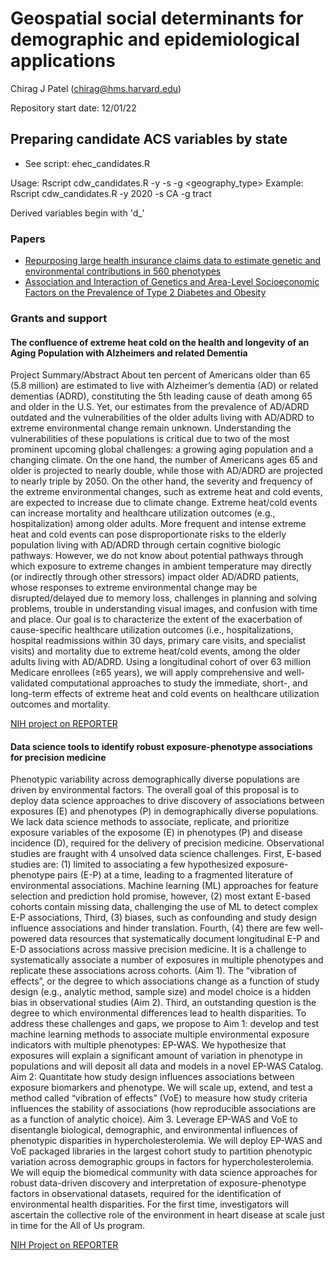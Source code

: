 # Geospatial social determinants for demographic and epidemiological applications

Chirag J Patel (chirag@hms.harvard.edu)

Repository start date: 12/01/22


## Preparing candidate ACS variables by state

- See script: ehec_candidates.R

Usage:
Rscript cdw_candidates.R -y <year> -s <state> -g <geography_type>
Example:
Rscript cdw_candidates.R -y 2020 -s CA -g tract

Derived variables begin with 'd_'


### Papers

- [Repurposing large health insurance claims data to estimate genetic and environmental contributions in 560 phenotypes](https://www.nature.com/articles/s41588-018-0313-7)
- [Association and Interaction of Genetics and Area-Level Socioeconomic Factors on the Prevalence of Type 2 Diabetes and Obesity](https://diabetesjournals.org/care/article/46/5/944/148426/Association-and-Interaction-of-Genetics-and-Area)



### Grants and support

#### The confluence of extreme heat cold on the health and longevity of an Aging Population with Alzheimers and related Dementia

Project Summary/Abstract About ten percent of Americans older than 65 (5.8 million) are estimated to live with Alzheimer’s dementia (AD) or related dementias (ADRD), constituting the 5th leading cause of death among 65 and older in the U.S. Yet, our estimates from the prevalence of AD/ADRD outdated and the vulnerabilities of the older adults living with AD/ADRD to extreme environmental change remain unknown. Understanding the vulnerabilities of these populations is critical due to two of the most prominent upcoming global challenges: a growing aging population and a changing climate. On the one hand, the number of Americans ages 65 and older is projected to nearly double, while those with AD/ADRD are projected to nearly triple by 2050. On the other hand, the severity and frequency of the extreme environmental changes, such as extreme heat and cold events, are expected to increase due to climate change. Extreme heat/cold events can increase mortality and healthcare utilization outcomes (e.g., hospitalization) among older adults. More frequent and intense extreme heat and cold events can pose disproportionate risks to the elderly population living with AD/ADRD through certain cognitive biologic pathways. However, we do not know about potential pathways through which exposure to extreme changes in ambient temperature may directly (or indirectly through other stressors) impact older AD/ADRD patients, whose responses to extreme environmental change may be disrupted/delayed due to memory loss, challenges in planning and solving problems, trouble in understanding visual images, and confusion with time and place. Our goal is to characterize the extent of the exacerbation of cause-specific healthcare utilization outcomes (i.e., hospitalizations, hospital readmissions within 30 days, primary care visits, and specialist visits) and mortality due to extreme heat/cold events, among the older adults living with AD/ADRD. Using a longitudinal cohort of over 63 million Medicare enrollees (≥65 years), we will apply comprehensive and well-validated computational approaches to study the immediate, short-, and long-term effects of extreme heat and cold events on healthcare utilization outcomes and mortality. 

[NIH project on REPORTER](https://reporter.nih.gov/search/zDlE7cswwk2lQCp1bgIQLw/project-details/10448053)


#### Data science tools to identify robust exposure-phenotype associations for precision medicine

Phenotypic variability across demographically diverse populations are driven by environmental factors. The overall goal of this proposal is to deploy data science approaches to drive discovery of associations between exposures (E) and phenotypes (P) in demographically diverse populations. We lack data science methods to associate, replicate, and prioritize exposure variables of the exposome (E) in phenotypes (P) and disease incidence (D), required for the delivery of precision medicine. Observational studies are fraught with 4 unsolved data science challenges. First, E-based studies are: (1) limited to associating a few hypothesized exposure- phenotype pairs (E-P) at a time, leading to a fragmented literature of environmental associations. Machine learning (ML) approaches for feature selection and prediction hold promise, however, (2) most extant E-based cohorts contain missing data, challenging the use of ML to detect complex E-P associations, Third, (3) biases, such as confounding and study design influence associations and hinder translation. Fourth, (4) there are few well-powered data resources that systematically document longitudinal E-P and E-D associations across massive precision medicine. It is a challenge to systematically associate a number of exposures in multiple phenotypes and replicate these associations across cohorts. (Aim 1). The “vibration of effects”, or the degree to which associations change as a function of study design (e.g., analytic method, sample size) and model choice is a hidden bias in observational studies (Aim 2). Third, an outstanding question is the degree to which environmental differences lead to health disparities. To address these challenges and gaps, we propose to Aim 1: develop and test machine learning methods to associate multiple environmental exposure indicators with multiple phenotypes: EP-WAS. We hypothesize that exposures will explain a significant amount of variation in phenotype in populations and will deposit all data and models in a novel EP-WAS Catalog. Aim 2: Quantitate how study design influences associations between exposure biomarkers and phenotype. We will scale up, extend, and test a method called “vibration of effects” (VoE) to measure how study criteria influences the stability of associations (how reproducible associations are as a function of analytic choice). Aim 3. Leverage EP-WAS and VoE to disentangle biological, demographic, and environmental influences of phenotypic disparities in hypercholesterolemia. We will deploy EP-WAS and VoE packaged libraries in the largest cohort study to partition phenotypic variation across demographic groups in factors for hypercholesterolemia. We will equip the biomedical community with data science approaches for robust data-driven discovery and interpretation of exposure-phenotype factors in observational datasets, required for the identification of environmental health disparities. For the first time, investigators will ascertain the collective role of the environment in heart disease at scale just in time for the All of Us program.

[NIH Project on REPORTER](https://reporter.nih.gov/project-details/10653214)
